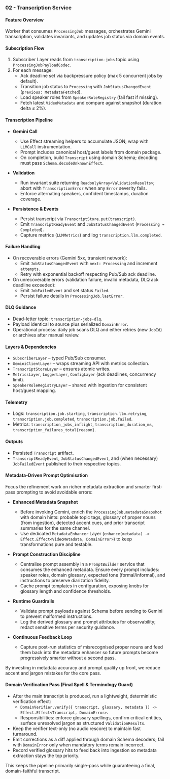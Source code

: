 ### 02 - Transcription Service

#### Feature Overview

Worker that consumes `ProcessingJob` messages, orchestrates Gemini transcription, validates invariants, and updates job status via domain events.

#### Subscription Flow

1. Subscriber Layer reads from `transcription-jobs` topic using `ProcessingJobPayloadCodec`.
2. For each message:
   - Ack deadline set via backpressure policy (max 5 concurrent jobs by default).
   - Transition job status to `Processing` with `JobStatusChangedEvent` (`previous: MetadataFetched`).
   - Load speaker roles from `SpeakerRoleRegistry` (fail fast if missing).
   - Fetch latest `VideoMetadata` and compare against snapshot (duration delta ≤ 2%).

#### Transcription Pipeline

- **Gemini Call**
  - Use Effect streaming helpers to accumulate JSON; wrap with `LLMCall` instrumentation.
  - Prompt includes canonical host/guest labels from domain package.
  - On completion, build `Transcript` using domain Schema; decoding must pass `Schema.decodeUnknownEffect`.

- **Validation**
  - Run invariant suite returning `ReadonlyArray<ValidationResults>`; abort with `TranscriptionError` when any `Error` severity fails.
  - Enforce alternating speakers, confident timestamps, duration coverage.

- **Persistence & Events**
  - Persist transcript via `TranscriptStore.put(transcript)`.
  - Emit `TranscriptReadyEvent` and `JobStatusChangedEvent` (`Processing → Completed`).
  - Capture metrics (`LLMMetrics`) and log `transcription.llm.completed`.

#### Failure Handling

- On recoverable errors (Gemini 5xx, transient network):
  - Emit `JobStatusChangedEvent` with `next: Processing` and increment `attempts`.
  - Retry with exponential backoff respecting Pub/Sub ack deadline.
- On unrecoverable errors (validation failure, invalid metadata, DLQ ack deadline exceeded):
  - Emit `JobFailedEvent` and set status `Failed`.
  - Persist failure details in `ProcessingJob.lastError`.

#### DLQ Guidance

- Dead-letter topic: `transcription-jobs-dlq`.
- Payload identical to source plus serialized `DomainError`.
- Operational process: daily job scans DLQ and either retries (new `JobId`) or archives after manual review.

#### Layers & Dependencies

- `SubscriberLayer` – typed Pub/Sub consumer.
- `GeminiClientLayer` – wraps streaming API with metrics collection.
- `TranscriptStoreLayer` – ensures atomic writes.
- `MetricsLayer`, `LoggerLayer`, `ConfigLayer` (ack deadlines, concurrency limit).
- `SpeakerRoleRegistryLayer` – shared with ingestion for consistent host/guest mapping.

#### Telemetry

- Logs: `transcription.job.starting`, `transcription.llm.retrying`, `transcription.job.completed`, `transcription.job.failed`.
- Metrics: `transcription_jobs_inflight`, `transcription_duration_ms`, `transcription_failures_total{reason}`.

#### Outputs

- Persisted `Transcript` artifact.
- `TranscriptReadyEvent`, `JobStatusChangedEvent`, and (when necessary) `JobFailedEvent` published to their respective topics.

#### Metadata-Driven Prompt Optimisation

Focus the refinement work on richer metadata extraction and smarter first-pass prompting to avoid avoidable errors:

- **Enhanced Metadata Snapshot**
  - Before invoking Gemini, enrich the `ProcessingJob.metadataSnapshot` with domain hints: probable topic tags, glossary of proper nouns (from ingestion), detected accent cues, and prior transcript summaries for the same channel.
  - Use dedicated `MetadataEnhancer` Layer (`enhance(metadata) -> Effect.Effect<VideoMetadata, DomainError>`) to keep transformations pure and testable.

- **Prompt Construction Discipline**
  - Centralise prompt assembly in a `PromptBuilder` service that consumes the enhanced metadata. Ensure every prompt includes: speaker roles, domain glossary, expected tone (formal/informal), and instructions to preserve diarization fidelity.
  - Cache prompt templates in configuration, exposing knobs for glossary length and confidence thresholds.

- **Runtime Guardrails**
  - Validate prompt payloads against Schema before sending to Gemini to prevent malformed instructions.
  - Log the derived glossary and prompt attributes for observability; redact sensitive terms per security guidance.

- **Continuous Feedback Loop**
  - Capture post-run statistics of misrecognised proper nouns and feed them back into the metadata enhancer so future prompts become progressively smarter without a second pass.

By investing in metadata accuracy and prompt quality up front, we reduce accent and jargon mistakes for the core pass.

#### Domain Verification Pass (Final Spell & Terminology Guard)

- After the main transcript is produced, run a lightweight, deterministic verification effect:
  - `DomainVerifier.verify({ transcript, glossary, metadata }) -> Effect.Effect<Transcript, DomainError>`.
  - Responsibilities: enforce glossary spellings, confirm critical entities, surface unresolved jargon as structured `ValidationResults`.
- Keep the verifier text-only (no audio rescore) to maintain fast turnaround.
- Emit corrections as a diff applied through domain Schema decoders; fail with `DomainError` only when mandatory terms remain incorrect.
- Record verified glossary hits to feed back into ingestion so metadata extraction stays the top priority.

This keeps the pipeline primarily single-pass while guaranteeing a final, domain-faithful transcript.
